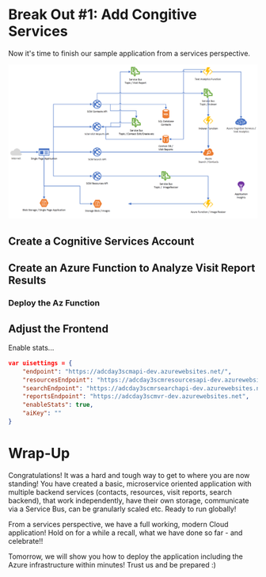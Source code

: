 # Break Out #1: Add Congitive Services #

Now it's time to finish our sample application from a services perspective.

![architecture_bo2](./img/architecture_day3.png "architecture_bo2")

## Create a Cognitive Services Account ##



## Create an Azure Function to Analyze Visit Report Results ##

### Deploy the Az Function ###

## Adjust the Frontend ##

Enable stats...

```json
var uisettings = {
    "endpoint": "https://adcday3scmapi-dev.azurewebsites.net/",
    "resourcesEndpoint": "https://adcday3scmresourcesapi-dev.azurewebsites.net/",
    "searchEndpoint": "https://adcday3scmrsearchapi-dev.azurewebsites.net/",
    "reportsEndpoint": "https://adcday3scmvr-dev.azurewebsites.net",
    "enableStats": true,
    "aiKey": ""
}
```

# Wrap-Up #

Congratulations! It was a hard and tough way to get to where you are now standing! You have created a basic, microservice oriented application with multiple backend services (contacts, resources, visit reports, search backend), that work independently, have their own storage, communicate via a Service Bus, can be granularly scaled etc. Ready to run globally!

From a services perspective, we have a full working, modern Cloud application! Hold on for a while a recall, what we have done so far - and celebrate!!

Tomorrow, we will show you how to deploy the application including the Azure infrastructure within minutes! Trust us and be prepared :)

